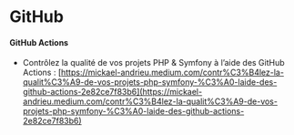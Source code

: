 # GitHub

#### GitHub Actions

* Contrôlez la qualité de vos projets PHP & Symfony à l’aide des GitHub Actions : [https://mickael-andrieu.medium.com/contr%C3%B4lez-la-qualit%C3%A9-de-vos-projets-php-symfony-%C3%A0-laide-des-github-actions-2e82ce7f83b6](https://mickael-andrieu.medium.com/contr%C3%B4lez-la-qualit%C3%A9-de-vos-projets-php-symfony-%C3%A0-laide-des-github-actions-2e82ce7f83b6)
